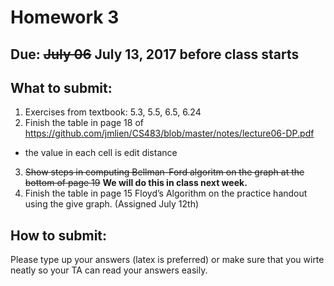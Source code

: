 # Homework 3

## Due: ~~July 06~~ July 13, 2017 before class starts

## What to submit:
1. Exercises from textbook: 5.3, 5.5, 6.5, 6.24
2. Finish the table in page 18 of https://github.com/jmlien/CS483/blob/master/notes/lecture06-DP.pdf
  - the value in each cell is edit distance
3. ~~Show steps in computing Bellman-Ford algoritm on the graph at the bottom of page 19~~ **We will do this in class next week.**
4. Finish the table in page 15 Floyd’s Algorithm on the practice handout using the give graph. (Assigned July 12th)

## How to submit:
Please type up your answers (latex is preferred) or make sure that you wirte neatly so your TA can read your answers easily.
